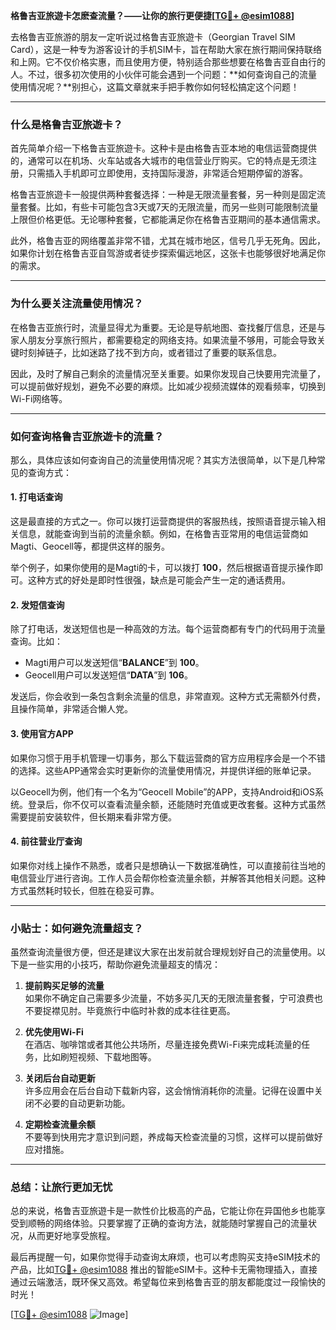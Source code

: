 **格鲁吉亚旅遊卡怎麽查流量？——让你的旅行更便捷[[TG💪+ @esim1088](https://t.me/s/esim1088)]**

去格鲁吉亚旅游的朋友一定听说过格鲁吉亚旅遊卡（Georgian Travel SIM Card），这是一种专为游客设计的手机SIM卡，旨在帮助大家在旅行期间保持联络和上网。它不仅价格实惠，而且使用方便，特别适合那些想要在格鲁吉亚自由行的人。不过，很多初次使用的小伙伴可能会遇到一个问题：**如何查询自己的流量使用情况呢？**别担心，这篇文章就来手把手教你如何轻松搞定这个问题！

---

### **什么是格鲁吉亚旅遊卡？**

首先简单介绍一下格鲁吉亚旅遊卡。这种卡是由格鲁吉亚本地的电信运营商提供的，通常可以在机场、火车站或各大城市的电信营业厅购买。它的特点是无须注册，只需插入手机即可立即使用，支持国际漫游，非常适合短期停留的游客。

格鲁吉亚旅遊卡一般提供两种套餐选择：一种是无限流量套餐，另一种则是固定流量套餐。比如，有些卡可能包含3天或7天的无限流量，而另一些则可能限制流量上限但价格更低。无论哪种套餐，它都能满足你在格鲁吉亚期间的基本通信需求。

此外，格鲁吉亚的网络覆盖非常不错，尤其在城市地区，信号几乎无死角。因此，如果你计划在格鲁吉亚自驾游或者徒步探索偏远地区，这张卡也能够很好地满足你的需求。

---

### **为什么要关注流量使用情况？**

在格鲁吉亚旅行时，流量显得尤为重要。无论是导航地图、查找餐厅信息，还是与家人朋友分享旅行照片，都需要稳定的网络支持。如果流量不够用，可能会导致关键时刻掉链子，比如迷路了找不到方向，或者错过了重要的联系信息。

因此，及时了解自己剩余的流量情况至关重要。如果你发现自己快要用完流量了，可以提前做好规划，避免不必要的麻烦。比如减少视频流媒体的观看频率，切换到Wi-Fi网络等。

---

### **如何查询格鲁吉亚旅遊卡的流量？**

那么，具体应该如何查询自己的流量使用情况呢？其实方法很简单，以下是几种常见的查询方式：

#### **1. 打电话查询**
这是最直接的方式之一。你可以拨打运营商提供的客服热线，按照语音提示输入相关信息，就能查询到当前的流量余额。例如，在格鲁吉亚常用的电信运营商如Magti、Geocell等，都提供这样的服务。

举个例子，如果你使用的是Magti的卡，可以拨打 **100**，然后根据语音提示操作即可。这种方式的好处是即时性很强，缺点是可能会产生一定的通话费用。

#### **2. 发短信查询**
除了打电话，发送短信也是一种高效的方法。每个运营商都有专门的代码用于流量查询。比如：

- Magti用户可以发送短信“**BALANCE**”到 **100**。
- Geocell用户可以发送短信“**DATA**”到 **106**。

发送后，你会收到一条包含剩余流量的信息，非常直观。这种方式无需额外付费，且操作简单，非常适合懒人党。

#### **3. 使用官方APP**
如果你习惯于用手机管理一切事务，那么下载运营商的官方应用程序会是一个不错的选择。这些APP通常会实时更新你的流量使用情况，并提供详细的账单记录。

以Geocell为例，他们有一个名为“Geocell Mobile”的APP，支持Android和iOS系统。登录后，你不仅可以查看流量余额，还能随时充值或更改套餐。这种方式虽然需要提前安装软件，但长期来看非常方便。

#### **4. 前往营业厅查询**
如果你对线上操作不熟悉，或者只是想确认一下数据准确性，可以直接前往当地的电信营业厅进行咨询。工作人员会帮你检查流量余额，并解答其他相关问题。这种方式虽然耗时较长，但胜在稳妥可靠。

---

### **小贴士：如何避免流量超支？**

虽然查询流量很方便，但还是建议大家在出发前就合理规划好自己的流量使用。以下是一些实用的小技巧，帮助你避免流量超支的情况：

1. **提前购买足够的流量**  
   如果你不确定自己需要多少流量，不妨多买几天的无限流量套餐，宁可浪费也不要捉襟见肘。毕竟旅行中临时补救的成本往往更高。

2. **优先使用Wi-Fi**  
   在酒店、咖啡馆或者其他公共场所，尽量连接免费Wi-Fi来完成耗流量的任务，比如刷短视频、下载地图等。

3. **关闭后台自动更新**  
   许多应用会在后台自动下载新内容，这会悄悄消耗你的流量。记得在设置中关闭不必要的自动更新功能。

4. **定期检查流量余额**  
   不要等到快用完才意识到问题，养成每天检查流量的习惯，这样可以提前做好应对措施。

---

### **总结：让旅行更加无忧**

总的来说，格鲁吉亚旅遊卡是一款性价比极高的产品，它能让你在异国他乡也能享受到顺畅的网络体验。只要掌握了正确的查询方法，就能随时掌握自己的流量状况，从而更好地享受旅程。

最后再提醒一句，如果你觉得手动查询太麻烦，也可以考虑购买支持eSIM技术的产品，比如[TG💪+ @esim1088](https://t.me/s/esim1088) 推出的智能eSIM卡。这种卡无需物理插入，直接通过云端激活，既环保又高效。希望每位来到格鲁吉亚的朋友都能度过一段愉快的时光！

[[TG💪+ @esim1088](https://t.me/s/esim1088) ![Image](https://i.postimg.cc/4NQfJmqS/Snipaste-2025-05-13-00-14-12.png)]